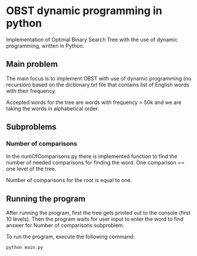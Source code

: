 # OBST dynamic programming in python

Implementation of Optimal Binary Search Tree with the use of dynamic programming, written in Python.

## Main problem
The main focus is to implement OBST with use of dynamic programming (no recursion) based on the dictionary.txt file that contains list of English words with their frequency. 

Accepted words for the tree are words with frequency > 50k and we are taking the words in alphabetical order.

## Subproblems
### Number of comparisons
In the numOfComparisons.py there is implemented function to find the number of needed comparisons for finding the word. One comparison == one level of the tree.

Number of comparisons for the root is equal to one.

## Running the program
After running the program, first the tree gets printed out to the console (first 10 levels). Then the program waits for user input to enter the word to find answer for Number of comparisons subproblem.

To run the program, execute the following command:
```
python main.py
```
